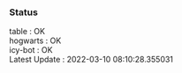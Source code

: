 ### Status


table : OK  
hogwarts : OK  
icy-bot : OK  
Latest Update : 2022-03-10 08:10:28.355031
